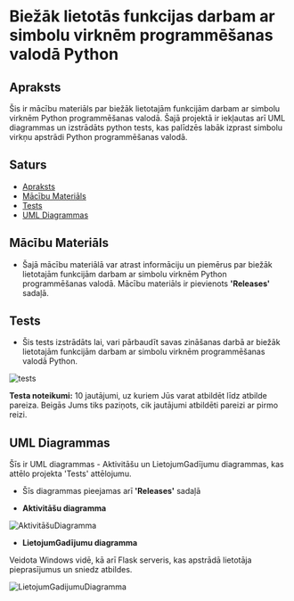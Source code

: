 # Biežāk lietotās funkcijas darbam ar simbolu virknēm programmēšanas valodā Python

## Apraksts
Šis ir mācību materiāls par biežāk lietotajām funkcijām darbam ar simbolu virknēm Python programmēšanas valodā. Šajā projektā ir iekļautas arī UML diagrammas un izstrādāts python tests, kas palīdzēs labāk izprast simbolu virkņu apstrādi Python programmēšanas valodā.

## Saturs
- [Apraksts](#apraksts)
- [Mācību Materiāls](#macibu-materials)
- [Tests](#tests)
- [UML Diagrammas](#uml-diagrammas)

## Mācību Materiāls
 - Šajā mācību materiālā var atrast informāciju un piemērus par biežāk lietotajām funkcijām darbam ar simbolu virknēm Python programmēšanas valodā. Mācību materiāls ir pievienots **'Releases'** sadaļā.

## Tests
 - Šis tests izstrādāts lai, vari pārbaudīt savas zināšanas darbā ar biežāk lietotajām funkcijām darbam ar simbolu virknēm programmēšanas valodā Python.

![tests](https://github.com/EdmundsZaneribs/Funkcijas_darbam_ar_simbolu_virknem_Python/assets/165994174/f9d39716-c52a-4789-918e-ebe4bac0bedf)

**Testa noteikumi:** 10 jautājumi, uz kuriem Jūs varat atbildēt līdz atbilde pareiza. Beigās Jums tiks paziņots, cik jautājumi atbildēti pareizi ar pirmo reizi. 

## UML Diagrammas
Šīs ir UML diagrammas - Aktivitāšu un LietojumGadījumu diagrammas, kas attēlo projekta 'Tests' attēlojumu.
 - Šīs diagrammas pieejamas arī **'Releases'** sadaļā

 - **Aktivitāšu diagramma**

![AktivitāšuDiagramma](https://github.com/EdmundsZaneribs/Funkcijas_darbam_ar_simbolu_virknem_Python/assets/165994174/f9fddb57-5111-4a8a-a5b1-21e76044a76e)


 - **LietojumGadījumu diagramma**
   
Veidota Windows vidē, kā arī Flask serveris, kas apstrādā lietotāja pieprasījumus un sniedz atbildes.

![LietojumGadijumuDiagramma](https://github.com/EdmundsZaneribs/Funkcijas_darbam_ar_simbolu_virknem_Python/assets/165994174/b44132b6-dde0-4dbc-a1d1-00eb907f1910)
